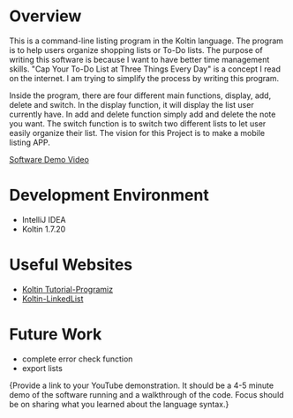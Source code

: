 # Overview

This is a command-line listing program in the Koltin language. The program is to help users organize shopping lists or To-Do lists. The purpose of writing this software is because I want to have better time management skills. "Cap Your To-Do List at Three Things Every Day" is a concept I read on the internet. I am trying to simplify the process by writing this program.

 Inside the program, there are four different main functions, display, add, delete and switch. In the display function, it will display the list user currently have. In add and delete function simply add and delete the note you want. The switch function is to switch two different lists to let user easily organize their list. The vision for this Project is to make a mobile listing APP.

[Software Demo Video](https://youtu.be/J4aoxSd2wZQ)

# Development Environment

* IntelliJ IDEA
* Koltin 1.7.20

# Useful Websites

* [Koltin Tutorial-Programiz](https://www.programiz.com/kotlin-programming)
* [Koltin-LinkedList](https://www.cosmiclearn.com/kotlin/linkedlist.php)

# Future Work

* complete error check function
* export lists


{Provide a link to your YouTube demonstration.  It should be a 4-5 minute demo of the software running and a walkthrough of the code.  Focus should be on sharing what you learned about the language syntax.}
